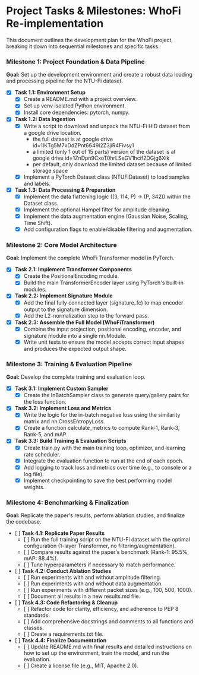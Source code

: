 # **Project Tasks & Milestones: WhoFi Re-implementation**

This document outlines the development plan for the WhoFi project, breaking it down into sequential milestones and specific tasks.

### **Milestone 1: Project Foundation & Data Pipeline**

**Goal:** Set up the development environment and create a robust data loading and processing pipeline for the NTU-Fi dataset.

* [x] **Task 1.1: Environment Setup**
  * [x] Create a README.md with a project overview.
  * [x] Set up venv isolated Python environment.
  * [x] Install core dependencies: pytorch, numpy.
* [x] **Task 1.2: Data Ingestion**
  * [x] Write a script to download and unpack the NTU-Fi HID dataset from a google drive location.
    * the full dataset is at google drive id=1IKTg5M7vDdZPnt6649i2Z3jiR4Fivsy1
    * a limited (only 1 out of 15 parts) version of the dataset is at google drive id=1ZnDpn9CxoT0hrLSeGV1hcif2DGjg6Xlk
    * per default, only download the limited dataset because of limited storage space
  * [x] Implement a PyTorch Dataset class (NTUFiDataset) to load samples and labels.
* [x] **Task 1.3: Data Processing & Preparation**
  * [x] Implement the data flattening logic ((3, 114, P) \-\> (P, 342)) within the Dataset class.
  * [x] Implement the optional Hampel filter for amplitude cleaning.
  * [x] Implement the data augmentation engine (Gaussian Noise, Scaling, Time Shift).
  * [x] Add configuration flags to enable/disable filtering and augmentation.

### **Milestone 2: Core Model Architecture**

**Goal:** Implement the complete WhoFi Transformer model in PyTorch.

* [x] **Task 2.1: Implement Transformer Components**
  * [x] Create the PositionalEncoding module.
  * [x] Build the main TransformerEncoder layer using PyTorch's built-in modules.
* [x] **Task 2.2: Implement Signature Module**
  * [x] Add the final fully connected layer (signature\_fc) to map encoder output to the signature dimension.
  * [x] Add the L2-normalization step to the forward pass.
* [x] **Task 2.3: Assemble the Full Model (WhoFiTransformer)**
  * [x] Combine the input projection, positional encoding, encoder, and signature module into a single nn.Module.
  * [x] Write unit tests to ensure the model accepts correct input shapes and produces the expected output shape.

### **Milestone 3: Training & Evaluation Pipeline**

**Goal:** Develop the complete training and evaluation loop.

* [x] **Task 3.1: Implement Custom Sampler**
  * [x] Create the InBatchSampler class to generate query/gallery pairs for the loss function.
* [x] **Task 3.2: Implement Loss and Metrics**
  * [x] Write the logic for the in-batch negative loss using the similarity matrix and nn.CrossEntropyLoss.
  * [x] Create a function calculate\_metrics to compute Rank-1, Rank-3, Rank-5, and mAP.
* [x] **Task 3.3: Build Training & Evaluation Scripts**
  * [x] Create train.py with the main training loop, optimizer, and learning rate scheduler.
  * [x] Integrate the evaluation function to run at the end of each epoch.
  * [x] Add logging to track loss and metrics over time (e.g., to console or a log file).
  * [x] Implement checkpointing to save the best performing model weights.

### **Milestone 4: Benchmarking & Finalization**

**Goal:** Replicate the paper's results, perform ablation studies, and finalize the codebase.

* \[ \] **Task 4.1: Replicate Paper Results**
  * \[ \] Run the full training script on the NTU-Fi dataset with the optimal configuration (1-layer Transformer, no filtering/augmentation).
  * \[ \] Compare results against the paper's benchmark (Rank-1: 95.5%, mAP: 88.4%).
  * \[ \] Tune hyperparameters if necessary to match performance.
* \[ \] **Task 4.2: Conduct Ablation Studies**
  * \[ \] Run experiments with and without amplitude filtering.
  * \[ \] Run experiments with and without data augmentation.
  * \[ \] Run experiments with different packet sizes (e.g., 100, 500, 1000).
  * \[ \] Document all results in a new results.md file.
* \[ \] **Task 4.3: Code Refactoring & Cleanup**
  * \[ \] Refactor code for clarity, efficiency, and adherence to PEP 8 standards.
  * \[ \] Add comprehensive docstrings and comments to all functions and classes.
  * \[ \] Create a requirements.txt file.
* \[ \] **Task 4.4: Finalize Documentation**
  * \[ \] Update README.md with final results and detailed instructions on how to set up the environment, train the model, and run the evaluation.
  * \[ \] Create a license file (e.g., MIT, Apache 2.0).
